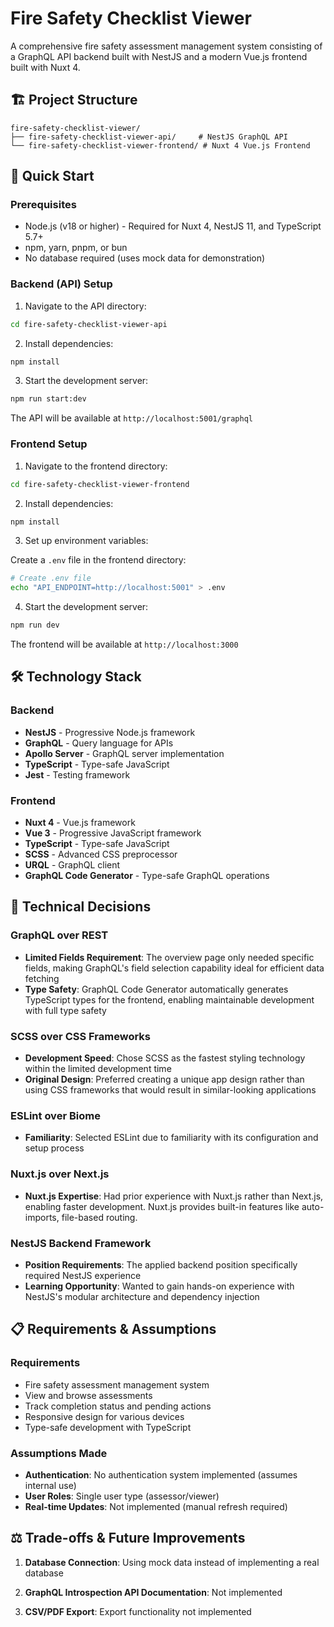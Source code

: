 # Fire Safety Checklist Viewer

A comprehensive fire safety assessment management system consisting of a GraphQL API backend built with NestJS and a modern Vue.js frontend built with Nuxt 4.

## 🏗️ Project Structure

```
fire-safety-checklist-viewer/
├── fire-safety-checklist-viewer-api/     # NestJS GraphQL API
└── fire-safety-checklist-viewer-frontend/ # Nuxt 4 Vue.js Frontend
```

## 🚀 Quick Start

### Prerequisites

- Node.js (v18 or higher) - Required for Nuxt 4, NestJS 11, and TypeScript 5.7+
- npm, yarn, pnpm, or bun
- No database required (uses mock data for demonstration)

### Backend (API) Setup

1. Navigate to the API directory:

```bash
cd fire-safety-checklist-viewer-api
```

2. Install dependencies:

```bash
npm install
```

3. Start the development server:

```bash
npm run start:dev
```

The API will be available at `http://localhost:5001/graphql`

### Frontend Setup

1. Navigate to the frontend directory:

```bash
cd fire-safety-checklist-viewer-frontend
```

2. Install dependencies:

```bash
npm install
```

3. Set up environment variables:

Create a `.env` file in the frontend directory:

```bash
# Create .env file
echo "API_ENDPOINT=http://localhost:5001" > .env
```

4. Start the development server:

```bash
npm run dev
```

The frontend will be available at `http://localhost:3000`

## 🛠️ Technology Stack

### Backend

- **NestJS** - Progressive Node.js framework
- **GraphQL** - Query language for APIs
- **Apollo Server** - GraphQL server implementation
- **TypeScript** - Type-safe JavaScript
- **Jest** - Testing framework

### Frontend

- **Nuxt 4** - Vue.js framework
- **Vue 3** - Progressive JavaScript framework
- **TypeScript** - Type-safe JavaScript
- **SCSS** - Advanced CSS preprocessor
- **URQL** - GraphQL client
- **GraphQL Code Generator** - Type-safe GraphQL operations

## 🔧 Technical Decisions

### GraphQL over REST

- **Limited Fields Requirement**: The overview page only needed specific fields, making GraphQL's field selection capability ideal for efficient data fetching
- **Type Safety**: GraphQL Code Generator automatically generates TypeScript types for the frontend, enabling maintainable development with full type safety

### SCSS over CSS Frameworks

- **Development Speed**: Chose SCSS as the fastest styling technology within the limited development time
- **Original Design**: Preferred creating a unique app design rather than using CSS frameworks that would result in similar-looking applications

### ESLint over Biome

- **Familiarity**: Selected ESLint due to familiarity with its configuration and setup process

### Nuxt.js over Next.js

- **Nuxt.js Expertise**: Had prior experience with Nuxt.js rather than Next.js, enabling faster development.
Nuxt.js provides built-in features like auto-imports, file-based routing.

### NestJS Backend Framework

- **Position Requirements**: The applied backend position specifically required NestJS experience
- **Learning Opportunity**: Wanted to gain hands-on experience with NestJS's modular architecture and dependency injection

## 📋 Requirements & Assumptions

### Requirements

- Fire safety assessment management system
- View and browse assessments
- Track completion status and pending actions
- Responsive design for various devices
- Type-safe development with TypeScript

### Assumptions Made

- **Authentication**: No authentication system implemented (assumes internal use)
- **User Roles**: Single user type (assessor/viewer)
- **Real-time Updates**: Not implemented (manual refresh required)

## ⚖️ Trade-offs & Future Improvements

1. **Database Connection**: Using mock data instead of implementing a real database

2. **GraphQL Introspection API Documentation**: Not implemented

3. **CSV/PDF Export**: Export functionality not implemented
